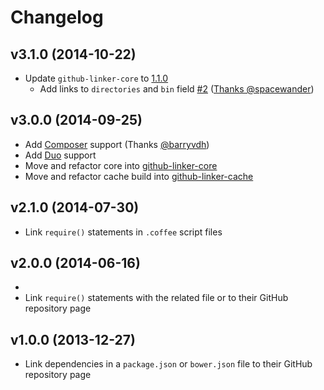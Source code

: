 # Changelog

## v3.1.0 (2014-10-22)

- Update `github-linker-core` to [1.1.0](https://github.com/stefanbuck/github-linker-core/blob/master/CHANGELOG.md#v110-2014-10-22)
    - Add links to `directories` and `bin` field [#2](https://github.com/stefanbuck/github-linker-core/issues/2)  ([Thanks @spacewander](https://github.com/spacewander))


## v3.0.0 (2014-09-25)

- Add [Composer](https://getcomposer.org) support (Thanks [@barryvdh](https://github.com/barryvdh))
- Add [Duo](http://duojs.org) support
- Move and refactor core into [github-linker-core](https://github.com/stefanbuck/github-linker-core)
- Move and refactor cache build into [github-linker-cache](https://github.com/stefanbuck/github-linker-cache)

## v2.1.0 (2014-07-30)

- Link `require()` statements in `.coffee` script files

## v2.0.0 (2014-06-16)
- 
- Link `require()` statements with the related file or to their GitHub repository page


## v1.0.0 (2013-12-27)
- Link dependencies in a `package.json` or `bower.json` file to their GitHub repository page
